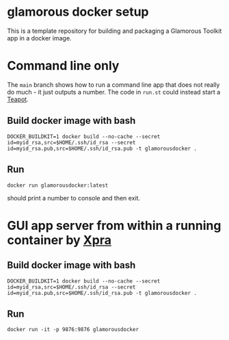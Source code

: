 # glamorous docker setup
This is a template repository for building and packaging a Glamorous Toolkit app in a docker image.


# Command line only
The `main` branch shows how to run a command line app that does not really do much - it just outputs a number. The code in `run.st` could instead start a [Teapot](https://github.com/zeroflag/Teapot).

## Build docker image with bash
```
DOCKER_BUILDKIT=1 docker build --no-cache --secret id=myid_rsa,src=$HOME/.ssh/id_rsa --secret id=myid_rsa.pub,src=$HOME/.ssh/id_rsa.pub -t glamorousdocker .
```
## Run
```
docker run glamorousdocker:latest
```
should print a number to console and then exit.

# GUI app server from within a running container by [Xpra](https://xpra.org/)

## Build docker image with bash
```
DOCKER_BUILDKIT=1 docker build --no-cache --secret id=myid_rsa,src=$HOME/.ssh/id_rsa --secret id=myid_rsa.pub,src=$HOME/.ssh/id_rsa.pub -t glamorousdocker .
```
## Run
```
docker run -it -p 9876:9876 glamorousdocker
```